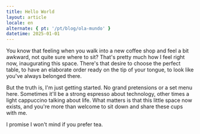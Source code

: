```yaml
---
title: Hello World
layout: article
locale: en
alternate: { pt: '/pt/blog/ola-mundo' }
datetime: 2025-01-01
---
```


You know that feeling when you walk into a new coffee shop and feel a bit awkward, not quite sure where to sit? That's pretty much how I feel right now, inaugurating this space. There's that desire to choose the perfect table, to have an elaborate order ready on the tip of your tongue, to look like you've always belonged there.

But the truth is, I'm just getting started. No grand pretensions or a set menu here. Sometimes it'll be a strong espresso about technology, other times a light cappuccino talking about life. What matters is that this little space now exists, and you're more than welcome to sit down and share these cups with me.

I promise I won't mind if you prefer tea.
